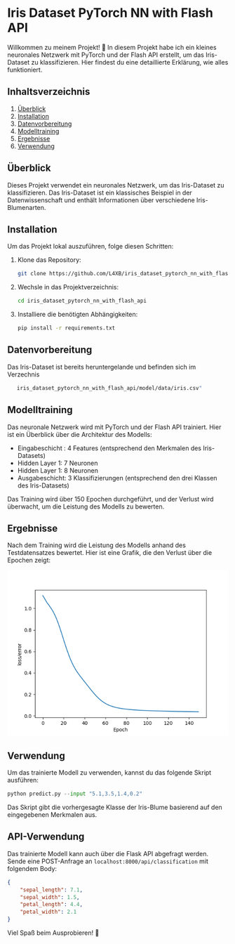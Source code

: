 # Iris Dataset PyTorch NN with Flash API

Willkommen zu meinem Projekt! 🎉 In diesem Projekt habe ich ein kleines neuronales Netzwerk mit PyTorch und der Flash API erstellt, um das Iris-Dataset zu klassifizieren. Hier findest du eine detaillierte Erklärung, wie alles funktioniert.

## Inhaltsverzeichnis
1. [Überblick](#überblick)
2. [Installation](#installation)
3. [Datenvorbereitung](#datenvorbereitung)
4. [Modelltraining](#modelltraining)
5. [Ergebnisse](#ergebnisse)
6. [Verwendung](#verwendung)

## Überblick
Dieses Projekt verwendet ein neuronales Netzwerk, um das Iris-Dataset zu klassifizieren. Das Iris-Dataset ist ein klassisches Beispiel in der Datenwissenschaft und enthält Informationen über verschiedene Iris-Blumenarten.

## Installation
Um das Projekt lokal auszuführen, folge diesen Schritten:

1. Klone das Repository:
    ```bash
    git clone https://github.com/L4XB/iris_dataset_pytorch_nn_with_flash_api.git
    ```
2. Wechsle in das Projektverzeichnis:
    ```bash
    cd iris_dataset_pytorch_nn_with_flash_api
    ```
3. Installiere die benötigten Abhängigkeiten:
    ```bash
    pip install -r requirements.txt
    ```

## Datenvorbereitung
Das Iris-Dataset ist bereits heruntergelande und befinden sich im Verzechnis 
 ```bash
    iris_dataset_pytorch_nn_with_flash_api/model/data/iris.csv"
   ```

## Modelltraining
Das neuronale Netzwerk wird mit PyTorch und der Flash API trainiert. Hier ist ein Überblick über die Architektur des Modells:

- Eingabeschicht : 4 Features (entsprechend den Merkmalen des Iris-Datasets)
- Hidden Layer 1: 7 Neuronen
- Hidden Layer 1: 8 Neuronen
- Ausgabeschicht: 3 Klassifizierungen (entsprechend den drei Klassen des Iris-Datasets)

Das Training wird über 150 Epochen durchgeführt, und der Verlust wird überwacht, um die Leistung des Modells zu bewerten.

## Ergebnisse
Nach dem Training wird die Leistung des Modells anhand des Testdatensatzes bewertet. Hier ist eine Grafik, die den Verlust über die Epochen zeigt:

![Model Loss over Epochs](model/graphics/model_loss_epochs_graphic.png)

## Verwendung
Um das trainierte Modell zu verwenden, kannst du das folgende Skript ausführen:

```python
python predict.py --input "5.1,3.5,1.4,0.2"
```

Das Skript gibt die vorhergesagte Klasse der Iris-Blume basierend auf den eingegebenen Merkmalen aus.

## API-Verwendung
Das trainierte Modell kann auch über die Flask API abgefragt werden. Sende eine POST-Anfrage an `localhost:8000/api/classification` mit folgendem Body:

```json
{
    "sepal_length": 7.1,
    "sepal_width": 1.5,
    "petal_length": 4.4,
    "petal_width": 2.1
}
```
Viel Spaß beim Ausprobieren! 🚀